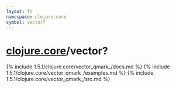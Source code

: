```yaml
---
layout: fn
namespace: clojure.core
symbol: vector?
---
```


# [clojure.core](../)/vector?

{% include 1.5.1/clojure.core/vector_qmark_/docs.md %}
{% include 1.5.1/clojure.core/vector_qmark_/examples.md %}
{% include 1.5.1/clojure.core/vector_qmark_/src.md %}


